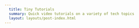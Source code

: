 ```yaml
---
  title: Tiny Tutorials
  summary: Quick video tutorials on a variety of tech topics
  layout: layouts/post-index.html
---
```

